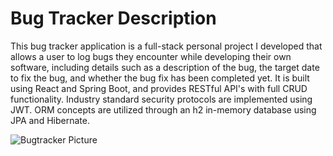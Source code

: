 # Bug Tracker Description

This bug tracker application is a full-stack personal project I developed that allows a user to log bugs they encounter while developing their own software, including details such as a description of the bug, the target date to fix the bug, and whether the bug fix has been completed yet. It is built using React and Spring Boot, and provides RESTful API's with full CRUD functionality. Industry standard security protocols are implemented using JWT. ORM concepts are utilized through an h2 in-memory database using JPA and Hibernate.

![Bugtracker Picture](https://user-images.githubusercontent.com/57378879/137193297-b82028f7-ebe3-4c5a-855d-7018b538cece.PNG)
